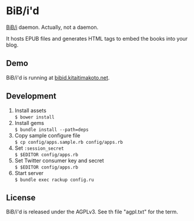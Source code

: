 BiB/i'd
======
[BiB/i][bibi] daemon. Actually, not a daemon.

It hosts EPUB files and generates HTML tags to embed the books into your blog.

Demo
----

BiB/i'd is running at [bibid.kitaitimakoto.net](http://bibid.kitaitimakoto.net).

Development
-----------
1. Install assets  
   `$ bower install`
2. Install gems  
   `$ bundle install --path=deps`
3. Copy sample configure file  
   `$ cp config/apps.sample.rb config/apps.rb`  
4. Set `:session_secret`  
   `$ $EDITOR config/apps.rb`
5. Set Twitter consumer key and secret  
   `$ $EDITOR config/apps.rb`
6. Start server  
   `$ bundle exec rackup config.ru`

[bibi]: http://sarasa.la/bib/i/

License
-------
BiB/i'd is released under the AGPLv3. See th file "agpl.txt" for the term.
